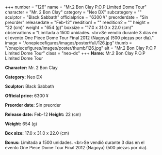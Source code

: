 +++
number = "126"
name = "Mr.2 Bon Clay P.O.P Limited Dome Tour"
character = "Mr. 2 Bon Clay"
category = "Neo DX"
subcategory = ""
sculptor = "Black Sabbath"
officialprice = "6300 ¥"
preorderdate = "Sin preorder"
releasedate = "Feb-12"
reedition1 = ""
reedition2 = ""
height = "22 (cm)"
weight = "654 (g)"
boxsize = "17.0 x 31.0 x 22.0 (cm)"
observations = "Limitada a 1500 unidades. &lt;br&gt;Se vendió durante 3 días en el evento One Piece Dome Tour Final 2012 (Nagoya) (500 piezas por día)."
image = "/onepiecefigures/images/poster/full/126.jpg"
thumb = "/onepiecefigures/images/poster/thumb/126.jpg"
alt = "Mr.2 Bon Clay P.O.P Limited Dome Tour"
class = "neo-dx"
+++
**Name:** Mr.2 Bon Clay P.O.P Limited Dome Tour

**Character:** Mr. 2 Bon Clay

**Category:** Neo DX 

**Sculptor:** Black Sabbath

**Official price:** 6300 ¥

**Preorder date:** Sin preorder

**Release date:** Feb-12
**Height:** 22 (cm)

**Weight:** 654 (g)

**Box size:** 17.0 x 31.0 x 22.0 (cm)

**Bonus:** Limitada a 1500 unidades. &lt;br&gt;Se vendió durante 3 días en el evento One Piece Dome Tour Final 2012 (Nagoya) (500 piezas por día).
